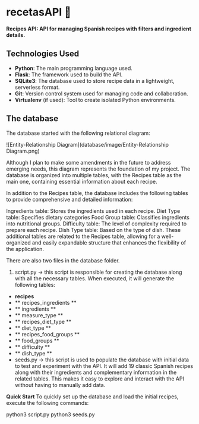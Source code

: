 
# recetasAPI 🥘
**Recipes API: API for managing Spanish recipes with filters and ingredient details.**

## Technologies Used

- **Python**: The main programming language used.
- **Flask**: The framework used to build the  API.
- **SQLite3**: The database used to store recipe data in a lightweight, serverless format.
- **Git**: Version control system used for managing code and collaboration.
- **Virtualenv** (if used): Tool to create isolated Python environments.

## The database
The database started with the following relational diagram:

![Entity-Relationship Diagram](database/image/Entity-Relationship Diagram.png)


Although I plan to make some amendments in the future to address emerging needs, this diagram represents the foundation of my project. The database is organized into multiple tables, with the Recipes table as the main one, containing essential information about each recipe.

In addition to the Recipes table, the database includes the following tables to provide comprehensive and detailed information:

Ingredients table: Stores the ingredients used in each recipe.
Diet Type table: Specifies dietary categories 
Food Group table: Classifies ingredients into nutritional groups.
Difficulty table:  The level of complexity required to prepare each recipe.
Dish Type table: Based on the type of dish.
These additional tables are related to the Recipes table, allowing for a well-organized and easily expandable structure that enhances the flexibility of the application.

There are also two files in the database folder.

1. script.py -\> this script is responsible for creating the database along with all the necessary tables.
When executed, it will generate the following tables:
- **recipes**
- ** recipes\_ingredients **
- ** ingredients **
- ** measure\_type **
- ** recipes\_diet\_type **
- ** diet\_type **
- ** recipes\_food\_groups **
- ** food\_groups **
- ** difficulty **                  
- ** dish\_type **
- seeds.py -\> this script is used to populate the database with initial data to test and experiment with the API.
It will add 19 classic Spanish recipes along with their ingredients and complementary information in the related tables.
This makes it easy to explore and interact with the API without having to manually add data.
  
**Quick Start**
To quickly set up the database and load the initial recipes, execute the following commands:

python3 script.py
python3 seeds.py

